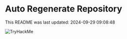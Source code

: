 # Auto Regenerate Repository

This README was last updated: 2024-09-29 09:08:48

 ![TryHackMe](https://tryhackme.com/badge/533634)